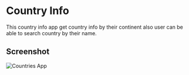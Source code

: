 # Country Info

This country info app get country info by their continent also user can be able to search country by their name.

## Screenshot


![Countries App](https://github.com/NikitaDhomne/countries/assets/102669357/07bd56d0-e120-4a43-a059-8711e2c820b9)





